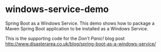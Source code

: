 # windows-service-demo
Spring Boot as a Windows Service. This demo shows how to package a Maven Spring Boot application to be installed as a Windows Service.

This is the supporting code for the *Don't Panic!* blog post http://www.disasterarea.co.uk/blog/spring-boot-as-a-windows-service/
